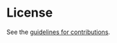 # License

See the
[guidelines for contributions](https://github.com/richsalz/draft-rsalz-bcp9-bis/blob/main/CONTRIBUTING.md).
